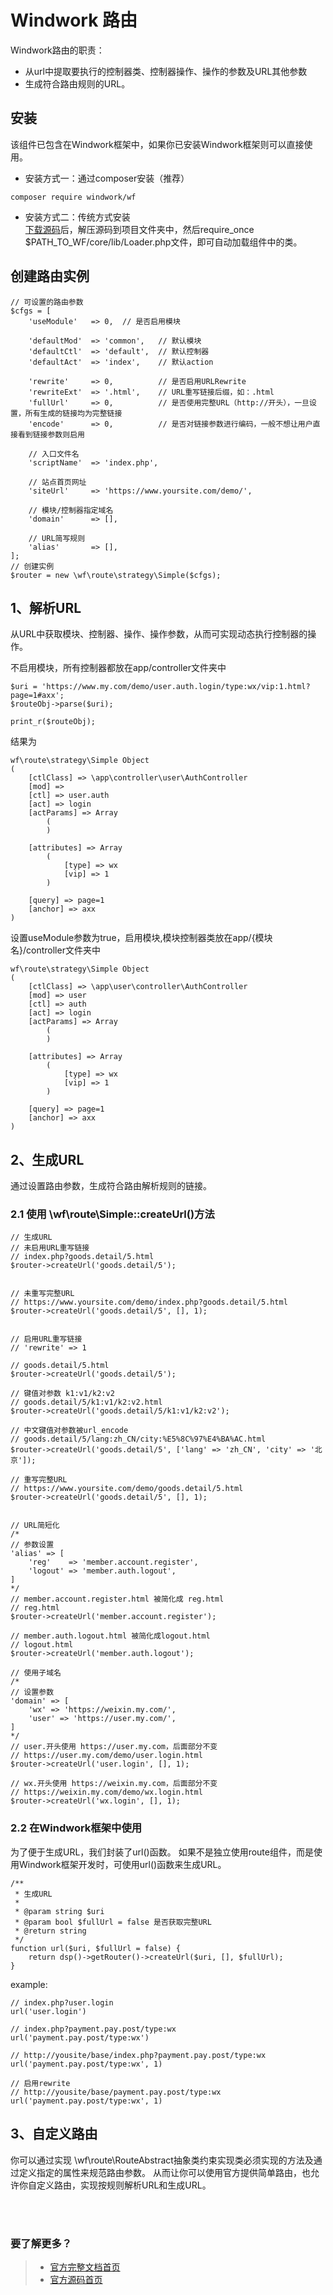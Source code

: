 # Windwork 路由

Windwork路由的职责：
- 从url中提取要执行的控制器类、控制器操作、操作的参数及URL其他参数
- 生成符合路由规则的URL。

## 安装
该组件已包含在Windwork框架中，如果你已安装Windwork框架则可以直接使用。

- 安装方式一：通过composer安装（推荐）  
```
composer require windwork/wf
```

- 安装方式二：传统方式安装  
[下载源码](https://github.com/windwork/wf/releases)后，解压源码到项目文件夹中，然后require_once $PATH_TO_WF/core/lib/Loader.php文件，即可自动加载组件中的类。

## 创建路由实例
```
// 可设置的路由参数
$cfgs = [
    'useModule'   => 0,  // 是否启用模块
    
    'defaultMod'  => 'common',   // 默认模块
    'defaultCtl'  => 'default',  // 默认控制器
    'defaultAct'  => 'index',    // 默认action
    
    'rewrite'     => 0,          // 是否启用URLRewrite
    'rewriteExt'  => '.html',    // URL重写链接后缀，如：.html
    'fullUrl'     => 0,          // 是否使用完整URL（http://开头），一旦设置，所有生成的链接均为完整链接
    'encode'      => 0,          // 是否对链接参数进行编码，一般不想让用户直接看到链接参数则启用

    // 入口文件名
    'scriptName'  => 'index.php',
    
    // 站点首页网址
    'siteUrl'     => 'https://www.yoursite.com/demo/',
    
    // 模块/控制器指定域名
    'domain'      => [],
    
    // URL简写规则
    'alias'       => [],
];
// 创建实例
$router = new \wf\route\strategy\Simple($cfgs);
```

## 1、解析URL
从URL中获取模块、控制器、操作、操作参数，从而可实现动态执行控制器的操作。

不启用模块，所有控制器都放在app/controller文件夹中
```
$uri = 'https://www.my.com/demo/user.auth.login/type:wx/vip:1.html?page=1#axx';
$routeObj->parse($uri);

print_r($routeObj);
```
结果为
```
wf\route\strategy\Simple Object
(
    [ctlClass] => \app\controller\user\AuthController
    [mod] => 
    [ctl] => user.auth
    [act] => login
    [actParams] => Array
        (
        )

    [attributes] => Array
        (
            [type] => wx
            [vip] => 1
        )

    [query] => page=1
    [anchor] => axx
)
```

设置useModule参数为true，启用模块,模块控制器类放在app/{模块名}/controller文件夹中
```
wf\route\strategy\Simple Object
(
    [ctlClass] => \app\user\controller\AuthController
    [mod] => user
    [ctl] => auth
    [act] => login
    [actParams] => Array
        (
        )

    [attributes] => Array
        (
            [type] => wx
            [vip] => 1
        )

    [query] => page=1
    [anchor] => axx
)
```

## 2、生成URL
通过设置路由参数，生成符合路由解析规则的链接。

### 2.1 使用 \wf\route\Simple::createUrl()方法
```
// 生成URL
// 未启用URL重写链接
// index.php?goods.detail/5.html
$router->createUrl('goods.detail/5');


// 未重写完整URL
// https://www.yoursite.com/demo/index.php?goods.detail/5.html
$router->createUrl('goods.detail/5', [], 1);


// 启用URL重写链接
// 'rewrite' => 1

// goods.detail/5.html
$router->createUrl('goods.detail/5');

// 键值对参数 k1:v1/k2:v2
// goods.detail/5/k1:v1/k2:v2.html
$router->createUrl('goods.detail/5/k1:v1/k2:v2');

// 中文键值对参数被url_encode
// goods.detail/5/lang:zh_CN/city:%E5%8C%97%E4%BA%AC.html
$router->createUrl('goods.detail/5', ['lang' => 'zh_CN', 'city' => '北京']);

// 重写完整URL
// https://www.yoursite.com/demo/goods.detail/5.html
$router->createUrl('goods.detail/5', [], 1);


// URL简短化
/*
// 参数设置
'alias' => [
    'reg'    => 'member.account.register',
    'logout' => 'member.auth.logout',
]
*/
// member.account.register.html 被简化成 reg.html
// reg.html
$router->createUrl('member.account.register');

// member.auth.logout.html 被简化成logout.html
// logout.html
$router->createUrl('member.auth.logout');
    
// 使用子域名
/*
// 设置参数
'domain' => [
    'wx' => 'https://weixin.my.com/',
    'user' => 'https://user.my.com/',
] 
*/
// user.开头使用 https://user.my.com，后面部分不变
// https://user.my.com/demo/user.login.html
$router->createUrl('user.login', [], 1);

// wx.开头使用 https://weixin.my.com，后面部分不变
// https://weixin.my.com/demo/wx.login.html
$router->createUrl('wx.login', [], 1);
```
### 2.2 在Windwork框架中使用

为了便于生成URL，我们封装了url()函数。
如果不是独立使用route组件，而是使用Windwork框架开发时，可使用url()函数来生成URL。
```
/**
 * 生成URL
 *
 * @param string $uri
 * @param bool $fullUrl = false 是否获取完整URL
 * @return string
 */
function url($uri, $fullUrl = false) {
    return dsp()->getRouter()->createUrl($uri, [], $fullUrl);
}
```

example:
```
// index.php?user.login
url('user.login')

// index.php?payment.pay.post/type:wx
url('payment.pay.post/type:wx')

// http://yousite/base/index.php?payment.pay.post/type:wx
url('payment.pay.post/type:wx', 1)

// 启用rewrite
// http://yousite/base/payment.pay.post/type:wx
url('payment.pay.post/type:wx', 1)
```

## 3、自定义路由

你可以通过实现 \wf\route\RouteAbstract抽象类约束实现类必须实现的方法及通过定义指定的属性来规范路由参数。
从而让你可以使用官方提供简单路由，也允许你自定义路由，实现按规则解析URL和生成URL。



<br />  
<br />  

### 要了解更多？  
> - [官方完整文档首页](http://docs.windwork.org/manual/)  
> - [官方源码首页](https://github.com/windwork)  
